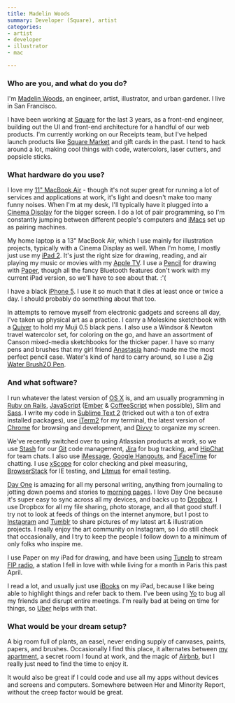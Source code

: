 ```yaml
---
title: Madelin Woods
summary: Developer (Square), artist
categories:
- artist
- developer
- illustrator
- mac

---
```


### Who are you, and what do you do?

I'm [Madelin Woods](http://www.madelinwoods.com/ "Madelin's website."), an engineer, artist, illustrator, and urban gardener. I live in San Francisco.

I have been working at [Square][] for the last 3 years, as a front-end engineer, building out the UI and front-end architecture for a handful of our web products. I'm currently working on our Receipts team, but I've helped launch products like [Square Market][square-market] and gift cards in the past. I tend to hack around a lot, making cool things with code, watercolors, laser cutters, and popsicle sticks.

### What hardware do you use?

I love my [11" MacBook Air][macbook-air] - though it's not super great for running a lot of services and applications at work, it's light and doesn't make too many funny noises. When I'm at my desk, I'll typically have it plugged into a [Cinema Display][cinema-display] for the bigger screen. I do a lot of pair programming, so I'm constantly jumping between different people's computers and [iMacs][imac] set up as pairing machines.

My home laptop is a 13" MacBook Air, which I use mainly for illustration projects, typically with a Cinema Display as well. When I'm home, I mostly just use my [iPad 2][ipad-2]. It's just the right size for drawing, reading, and air playing my music or movies with my [Apple TV][apple-tv]. I use a [Pencil][] for drawing with [Paper][paper-ios], though all the fancy Bluetooth features don't work with my current iPad version, so we'll have to see about that. :'(

I have a black [iPhone 5][iphone-5]. I use it so much that it dies at least once or twice a day. I should probably do something about that too.

In attempts to remove myself from electronic gadgets and screens all day, I've taken up physical art as a practice. I carry a Moleskine sketchbook with a [Quiver][double-pen-quiver] to hold my Muji 0.5 black pens. I also use a Windsor & Newton travel watercolor set, for coloring on the go, and have an assortment of Canson mixed-media sketchbooks for the thicker paper. I have so many pens and brushes that my girl friend [Anastasia](https://www.facebook.com/armadilloshop "Anatasia's Facebook page.") hand-made me the most perfect pencil case. Water's kind of hard to carry around, so I use a [Zig Water Brush2O Pen][zig-water-colour-system-h20-brush].

### And what software?

I run whatever the latest version of [OS X][macos] is, and am usually programming in [Ruby on Rails][rails], [JavaScript][] ([Ember][] & [CoffeeScript][] when possible), Slim and [Sass][]. I write my code in [Sublime Text 2][sublime-text] (tricked out with a ton of extra installed packages), use [iTerm2][] for my terminal, the latest version of [Chrome][] for browsing and development, and [Divvy][] to organize my screen.

We've recently switched over to using Atlassian products at work, so we use [Stash][] for our [Git][] code management, [Jira][] for bug tracking, and [HipChat][] for team chats. I also use [iMessage][], [Google Hangouts][google-hangouts], and [FaceTime][] for chatting. I use [xScope][] for color checking and pixel measuring, [BrowserStack][] for IE testing, and [Litmus][] for email testing.

[Day One][day-one] is amazing for all my personal writing, anything from journaling to jotting down poems and stories to [morning pages](http://juliacameronlive.com/basic-tools/morning-pages/ "An article about morning pages."). I love Day One because it's super easy to sync across all my devices, and backs up to [Dropbox][]. I use Dropbox for all my file sharing, photo storage, and all that good stuff. I try not to look at feeds of things on the internet anymore, but I post to [Instagram](http://instagram.com/madelinw "Madelin's Instagram account.") and [Tumblr](http://madelindrawsthings.tumblr.com/ "Madeline's Tumblr account.") to share pictures of my latest art & illustration projects. I really enjoy the art community on Instagram, so I do still check that occasionally, and I try to keep the people I follow down to a minimum of only folks who inspire me.

I use Paper on my iPad for drawing, and have been using [TuneIn][tunein-radio-ios] to stream [FIP radio](http://fipradio.fr/player "A French radio station."), a station I fell in love with while living for a month in Paris this past April.

I read a lot, and usually just use [iBooks][ibooks-ios] on my iPad, because I like being able to highlight things and refer back to them. I've been using [Yo][yo-ios] to bug all my friends and disrupt entire meetings. I'm really bad at being on time for things, so [Uber][uber-ios] helps with that.

### What would be your dream setup?

A big room full of plants, an easel, never ending supply of canvases, paints, papers, and brushes. Occasionally I find this place, it alternates between [my apartment](http://instagram.com/p/ixIf7Qm4pR/ "Madelin's photo of her apartment."), a secret room I found at work, and the magic of [Airbnb](https://www.airbnb.com/rooms/897554 "An Airbnb apartment in Paris."), but I really just need to find the time to enjoy it.

It would also be great if I could code and use all my apps without devices and screens and computers. Somewhere between Her and Minority Report, without the creep factor would be great.

[apple-tv]: https://en.wikipedia.org/wiki/Apple_TV "A device for viewing media on a TV."
[cinema-display]: https://en.wikipedia.org/wiki/Apple_Cinema_Display "An LCD display."
[double-pen-quiver]: https://www.quiverglobal.com/categories/Double%252dPen-Quivers/ "A quiver for pens that attachs to a notebook."
[imac]: https://www.apple.com/imac/ "An all-in-one computer."
[ipad-2]: https://www.apple.com/ipad/ "A tablet device."
[iphone-5]: https://en.wikipedia.org/wiki/IPhone_5 "A smartphone."
[macbook-air]: https://www.apple.com/macbook-air/ "A very thin laptop."
[pencil]: https://www.fiftythree.com/pencil "An iPad stylus."
[zig-water-colour-system-h20-brush]: http://www.kuretake.co.uk/products/art-and-craft/WSBR01.aspx "A watercolour pen/brush."
[browserstack]: https://www.browserstack.com/ "A service for testing a site live across a multitude of browsers."
[chrome]: https://www.google.com/intl/en/chrome/browser/ "A WebKit-based browser, where each tab runs in its own thread."
[coffeescript]: https://coffeescript.org/ "A language that compiles into Javascript."
[day-one]: https://itunes.apple.com/us/app/day-one/id422304217 "Personal journal software."
[divvy]: https://mizage.com/divvy/ "Window management and arrangement for Mac OS X."
[dropbox]: https://www.dropbox.com/ "Online syncing and storage."
[ember]: https://emberjs.com/ "An MVC Javascript framework."
[facetime]: https://en.wikipedia.org/wiki/FaceTime "Mac and iOS software for easy video chatting."
[git]: https://git-scm.com/ "A version control system."
[google-hangouts]: https://hangouts.google.com/ "A voice, video and text chat service."
[hipchat]: https://www.hipchat.com/ "A hosted IM and file service."
[ibooks-ios]: https://itunes.apple.com/us/app/ibooks/id364709193 "A book reader for iOS."
[imessage]: https://en.wikipedia.org/wiki/iMessage "A messaging platform."
[iterm2]: https://iterm2.com/ "An alternative terminal application for Mac OS X."
[javascript]: https://en.wikipedia.org/wiki/JavaScript "An interpreted scripting language."
[jira]: https://www.atlassian.com/software/jira "Issue/project tracking software."
[litmus]: http://litmus.com/ "An email testing service."
[macos]: https://en.wikipedia.org/wiki/MacOS "An operating system for Mac hardware."
[paper-ios]: https://www.fiftythree.com/paper "A notebook/drawing app."
[rails]: https://rubyonrails.org/ "A Ruby-based web framework."
[sass]: http://sass-lang.com/ "A syntax wrapper for CSS."
[square-market]: https://squareup.com/online-store "A service for providing online shopping."
[square]: https://squareup.com/ "A software and hardware solution for processing credit cards."
[stash]: https://en.wikipedia.org/wiki/Stash_(software) "A web-based Git repository manager."
[sublime-text]: http://www.sublimetext.com/ "A coder's text editor."
[tunein-radio-ios]: https://itunes.apple.com/us/app/tunein-radio-listen-to-live/id418987775 "An AM/FM radio app."
[uber-ios]: https://itunes.apple.com/us/app/uber/id368677368 "A premiere taxi booking app for iOS."
[xscope]: http://xscopeapp.com "A Mac tool for on-screen measuring and aligning."
[yo-ios]: https://itunes.apple.com/us/app/yo./id834335592 "A simple communicating app."
